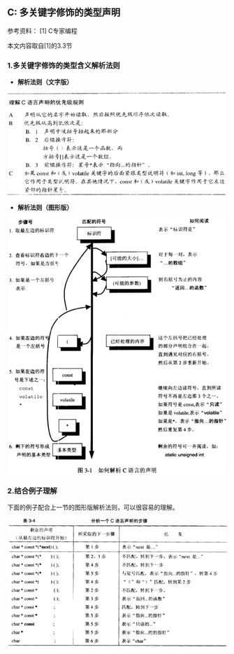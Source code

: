 ## C: 多关键字修饰的类型声明

参考资料：
\[1\] C专家编程

本文内容取自\[1\]的3.3节

### 1.多关键字修饰的类型含义解析法则

* **解析法则（文字版）**

![](/assets/c013_001.PNG)

* **解析法则（图形版）**

![](/assets/c013_002.PNG)

### 2.结合例子理解

下面的例子配合上一节的图形版解析法则，可以很容易的理解。

![](/assets/c013_003.PNG)
